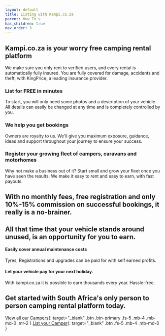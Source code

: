 ```yaml
---
layout: default
title: Listing with Kampi.co.za
parent: How To's
has_children: true
nav_order: 3
---
```


## Kampi.co.za is your worry free camping rental platform
We make sure you only rent to verified users, and every rental is automatically fully insured.
You are fully covered for damage, accidents and theft, with KingPrice, a leading insurance provider.

### List for FREE in minutes
To start, you will only need some photos and a description of your vehicle. All details can easily be changed at any time and is completely controlled by you.

### We help you get bookings
Owners are royalty to us. We'll give you maximum exposure, guidance, ideas and support throughout your journey to ensure your success.

### Register your growing fleet of campers, caravans and motorhomes
Why not make a business out of it? Start small and grow your fleet once you have seen the results. We make it easy to rent and easy to earn, with fast payouts.

## With no monthly fees, free registration and only 10%-15% commission on successful bookings, it really is a no-brainer.

## All that time that your vehicle stands around unused, is an opportunity for you to earn.

#### Easily cover annual maintenance costs
Tyres, Registrations and upgrades can be paid for with self earned profits.

#### Let your vehicle pay for your next holiday.
With kampi.co.za it is possible to earn thousands every year. Hassle-free.

## Get started with South Africa's only person to person camping rental platform today.
[View all our Campers](https://kampi.co.za/s){: target="_blank" .btn .btn-primary .fs-5 .mb-4 .mb-md-0 .mr-2 } [List your Camper](https://www.kampi.co.za/become-a-owner){: target="_blank" .btn .fs-5 .mb-4 .mb-md-0 }

